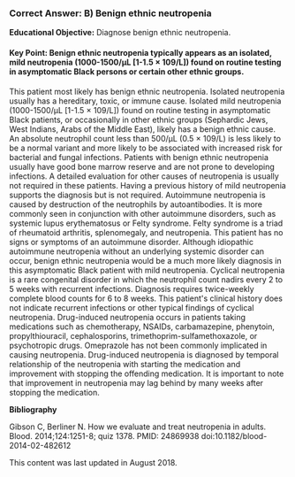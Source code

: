 
### Correct Answer: B) Benign ethnic neutropenia 

**Educational Objective:** Diagnose benign ethnic neutropenia.

#### **Key Point:** Benign ethnic neutropenia typically appears as an isolated, mild neutropenia (1000-1500/µL [1-1.5 × 109/L]) found on routine testing in asymptomatic Black persons or certain other ethnic groups.

This patient most likely has benign ethnic neutropenia. Isolated neutropenia usually has a hereditary, toxic, or immune cause. Isolated mild neutropenia (1000-1500/µL [1-1.5 × 109/L]) found on routine testing in asymptomatic Black patients, or occasionally in other ethnic groups (Sephardic Jews, West Indians, Arabs of the Middle East), likely has a benign ethnic cause. An absolute neutrophil count less than 500/µL (0.5 × 109/L) is less likely to be a normal variant and more likely to be associated with increased risk for bacterial and fungal infections. Patients with benign ethnic neutropenia usually have good bone marrow reserve and are not prone to developing infections. A detailed evaluation for other causes of neutropenia is usually not required in these patients. Having a previous history of mild neutropenia supports the diagnosis but is not required.
Autoimmune neutropenia is caused by destruction of the neutrophils by autoantibodies. It is more commonly seen in conjunction with other autoimmune disorders, such as systemic lupus erythematosus or Felty syndrome. Felty syndrome is a triad of rheumatoid arthritis, splenomegaly, and neutropenia. This patient has no signs or symptoms of an autoimmune disorder. Although idiopathic autoimmune neutropenia without an underlying systemic disorder can occur, benign ethnic neutropenia would be a much more likely diagnosis in this asymptomatic Black patient with mild neutropenia.
Cyclical neutropenia is a rare congenital disorder in which the neutrophil count nadirs every 2 to 5 weeks with recurrent infections. Diagnosis requires twice-weekly complete blood counts for 6 to 8 weeks. This patient's clinical history does not indicate recurrent infections or other typical findings of cyclical neutropenia.
Drug-induced neutropenia occurs in patients taking medications such as chemotherapy, NSAIDs, carbamazepine, phenytoin, propylthiouracil, cephalosporins, trimethoprim-sulfamethoxazole, or psychotropic drugs. Omeprazole has not been commonly implicated in causing neutropenia. Drug-induced neutropenia is diagnosed by temporal relationship of the neutropenia with starting the medication and improvement with stopping the offending medication. It is important to note that improvement in neutropenia may lag behind by many weeks after stopping the medication.

**Bibliography**

Gibson C, Berliner N. How we evaluate and treat neutropenia in adults. Blood. 2014;124:1251-8; quiz 1378. PMID: 24869938 doi:10.1182/blood-2014-02-482612

This content was last updated in August 2018.